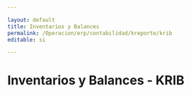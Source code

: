 ```yaml
---

layout: default
title: Inventarios y Balances
permalink: /Operacion/erp/contabilidad/kreporte/krib
editable: si

---
```


# Inventarios y Balances - KRIB





















